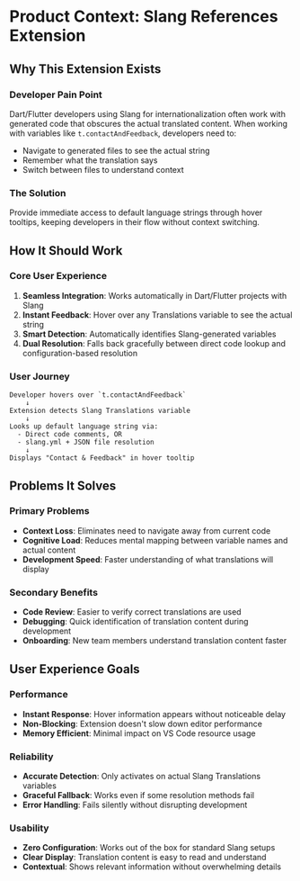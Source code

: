 # Product Context: Slang References Extension

## Why This Extension Exists

### Developer Pain Point
Dart/Flutter developers using Slang for internationalization often work with generated code that obscures the actual translated content. When working with variables like `t.contactAndFeedback`, developers need to:
- Navigate to generated files to see the actual string
- Remember what the translation says
- Switch between files to understand context

### The Solution
Provide immediate access to default language strings through hover tooltips, keeping developers in their flow without context switching.

## How It Should Work

### Core User Experience
1. **Seamless Integration**: Works automatically in Dart/Flutter projects with Slang
2. **Instant Feedback**: Hover over any Translations variable to see the actual string
3. **Smart Detection**: Automatically identifies Slang-generated variables
4. **Dual Resolution**: Falls back gracefully between direct code lookup and configuration-based resolution

### User Journey
```
Developer hovers over `t.contactAndFeedback`
    ↓
Extension detects Slang Translations variable
    ↓
Looks up default language string via:
  - Direct code comments, OR
  - slang.yml + JSON file resolution
    ↓
Displays "Contact & Feedback" in hover tooltip
```

## Problems It Solves

### Primary Problems
- **Context Loss**: Eliminates need to navigate away from current code
- **Cognitive Load**: Reduces mental mapping between variable names and actual content
- **Development Speed**: Faster understanding of what translations will display

### Secondary Benefits
- **Code Review**: Easier to verify correct translations are used
- **Debugging**: Quick identification of translation content during development
- **Onboarding**: New team members understand translation content faster

## User Experience Goals

### Performance
- **Instant Response**: Hover information appears without noticeable delay
- **Non-Blocking**: Extension doesn't slow down editor performance
- **Memory Efficient**: Minimal impact on VS Code resource usage

### Reliability
- **Accurate Detection**: Only activates on actual Slang Translations variables
- **Graceful Fallback**: Works even if some resolution methods fail
- **Error Handling**: Fails silently without disrupting development

### Usability
- **Zero Configuration**: Works out of the box for standard Slang setups
- **Clear Display**: Translation content is easy to read and understand
- **Contextual**: Shows relevant information without overwhelming details
